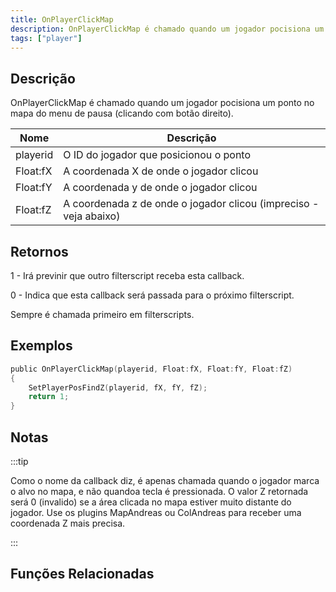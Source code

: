 ```yaml
---
title: OnPlayerClickMap
description: OnPlayerClickMap é chamado quando um jogador pocisiona um ponto no mapa do menu de pausa (clicando com botão direito).
tags: ["player"]
---
```


<VersionWarnPT name='callback' version='SA-MP 0.3b' />

## Descrição

OnPlayerClickMap é chamado quando um jogador pocisiona um ponto no mapa do menu de pausa (clicando com botão direito).

| Nome     | Descrição                                                         |
| -------- | ----------------------------------------------------------------- |
| playerid | O ID do jogador que posicionou o ponto                            |
| Float:fX | A coordenada X de onde o jogador clicou                           |
| Float:fY | A coordenada y de onde o jogador clicou                           |
| Float:fZ | A coordenada z de onde o jogador clicou (impreciso - veja abaixo) |

## Retornos

1 - Irá previnir que outro filterscript receba esta callback.

0 - Indica que esta callback será passada para o próximo filterscript.

Sempre é chamada primeiro em filterscripts.

## Exemplos

```c
public OnPlayerClickMap(playerid, Float:fX, Float:fY, Float:fZ)
{
    SetPlayerPosFindZ(playerid, fX, fY, fZ);
    return 1;
}
```

## Notas

:::tip

Como o nome da callback diz, é apenas chamada quando o jogador marca o alvo no mapa, e não quandoa tecla é pressionada. O valor Z retornada será 0 (invalido) se a área clicada no mapa estiver muito distante do jogador. Use os plugins MapAndreas ou ColAndreas para receber uma coordenada Z mais precisa.

:::

## Funções Relacionadas
